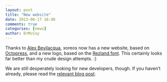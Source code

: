 ```yaml
---
layout: post
title: "New website"
date: 2013-06-17 16:40
comments: true
categories: [news]
author: DrMcCoy
---
```


Thanks to [Alex Bevilacqua](https://github.com/alexbevi), xoreos now has a new website, based on [Octopress](http://octopress.org/), and a new logo, based on the [Rezland font](http://www.dafont.com/rezland.font). This certainly looks far better than my crude design attempts. :)

We are still desperately looking for new developers, though. If you haven’t already, please read the [relevant blog post](/blog/2013/06/07/xoreos-needs-your-help/).
